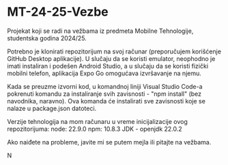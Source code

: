 # MT-24-25-Vezbe
Projekat koji se radi na vežbama iz predmeta Mobilne Tehnologije, studentska godina 2024/25.

Potrebno je klonirati repozitorijum na svoj računar (preporučujem korišćenje GitHub Desktop aplikacije).
U slučaju da se koristi emulator, neophodno je imati instaliran i podešen Android Studio, a u slučaju da se koristi fizički mobilni telefon, aplikacija Expo Go omogućava izvršavanje na njemu.

Kada se preuzme izvorni kod, u komandnoj liniji Visual Studio Code-a pokrenuti komandu za instaliranje svih zavisnosti - "npm install" (bez navodnika, naravno). Ova komanda će instalirati sve zavisnosti koje se nalaze u package.json datoteci.

Verzije tehnologija na mom računaru u vreme inicijalizacije ovog repozitorijuma:
node: 22.9.0
npm: 10.8.3
JDK - openjdk 22.0.2

Ako naiđete na probleme, javite mi se putem mejla ili pitajte na vežbama.

N
